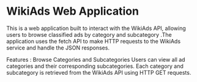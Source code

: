 # WikiAds Web Application
This is a web application built to interact with the WikiAds API, allowing users to browse classified ads by category and subcategory .The application uses the fetch API to make HTTP requests to the WikiAds service and handle the JSON responses.

Features :
Browse Categories and Subcategories
Users can view all ad categories and their corresponding subcategories.
Each category and subcategory is retrieved from the WikiAds API using HTTP GET requests.
